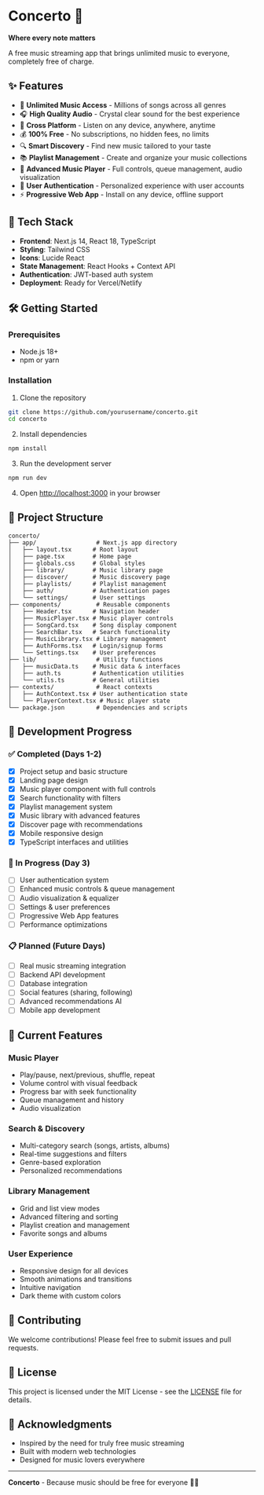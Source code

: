 # Concerto 🎵

**Where every note matters**

A free music streaming app that brings unlimited music to everyone, completely free of charge.

## ✨ Features

- 🎵 **Unlimited Music Access** - Millions of songs across all genres
- 🎧 **High Quality Audio** - Crystal clear sound for the best experience
- 📱 **Cross Platform** - Listen on any device, anywhere, anytime
- 💰 **100% Free** - No subscriptions, no hidden fees, no limits
- 🔍 **Smart Discovery** - Find new music tailored to your taste
- 📚 **Playlist Management** - Create and organize your music collections
- 🎼 **Advanced Music Player** - Full controls, queue management, audio visualization
- 👤 **User Authentication** - Personalized experience with user accounts
- ⚡ **Progressive Web App** - Install on any device, offline support

## 🚀 Tech Stack

- **Frontend**: Next.js 14, React 18, TypeScript
- **Styling**: Tailwind CSS
- **Icons**: Lucide React
- **State Management**: React Hooks + Context API
- **Authentication**: JWT-based auth system
- **Deployment**: Ready for Vercel/Netlify

## 🛠️ Getting Started

### Prerequisites

- Node.js 18+ 
- npm or yarn

### Installation

1. Clone the repository
```bash
git clone https://github.com/yourusername/concerto.git
cd concerto
```

2. Install dependencies
```bash
npm install
```

3. Run the development server
```bash
npm run dev
```

4. Open [http://localhost:3000](http://localhost:3000) in your browser

## 📁 Project Structure

```
concerto/
├── app/                 # Next.js app directory
│   ├── layout.tsx      # Root layout
│   ├── page.tsx        # Home page
│   ├── globals.css     # Global styles
│   ├── library/        # Music library page
│   ├── discover/       # Music discovery page
│   ├── playlists/      # Playlist management
│   ├── auth/           # Authentication pages
│   └── settings/       # User settings
├── components/          # Reusable components
│   ├── Header.tsx      # Navigation header
│   ├── MusicPlayer.tsx # Music player controls
│   ├── SongCard.tsx    # Song display component
│   ├── SearchBar.tsx   # Search functionality
│   ├── MusicLibrary.tsx # Library management
│   ├── AuthForms.tsx   # Login/signup forms
│   └── Settings.tsx    # User preferences
├── lib/                 # Utility functions
│   ├── musicData.ts    # Music data & interfaces
│   ├── auth.ts         # Authentication utilities
│   └── utils.ts        # General utilities
├── contexts/            # React contexts
│   ├── AuthContext.tsx # User authentication state
│   └── PlayerContext.tsx # Music player state
└── package.json         # Dependencies and scripts
```

## 🎯 Development Progress

### ✅ Completed (Days 1-2)
- [x] Project setup and basic structure
- [x] Landing page design
- [x] Music player component with full controls
- [x] Search functionality with filters
- [x] Playlist management system
- [x] Music library with advanced features
- [x] Discover page with recommendations
- [x] Mobile responsive design
- [x] TypeScript interfaces and utilities

### 🚧 In Progress (Day 3)
- [ ] User authentication system
- [ ] Enhanced music controls & queue management
- [ ] Audio visualization & equalizer
- [ ] Settings & user preferences
- [ ] Progressive Web App features
- [ ] Performance optimizations

### 📋 Planned (Future Days)
- [ ] Real music streaming integration
- [ ] Backend API development
- [ ] Database integration
- [ ] Social features (sharing, following)
- [ ] Advanced recommendations AI
- [ ] Mobile app development

## 🎵 Current Features

### Music Player
- Play/pause, next/previous, shuffle, repeat
- Volume control with visual feedback
- Progress bar with seek functionality
- Queue management and history
- Audio visualization

### Search & Discovery
- Multi-category search (songs, artists, albums)
- Real-time suggestions and filters
- Genre-based exploration
- Personalized recommendations

### Library Management
- Grid and list view modes
- Advanced filtering and sorting
- Playlist creation and management
- Favorite songs and albums

### User Experience
- Responsive design for all devices
- Smooth animations and transitions
- Intuitive navigation
- Dark theme with custom colors

## 🤝 Contributing

We welcome contributions! Please feel free to submit issues and pull requests.

## 📄 License

This project is licensed under the MIT License - see the [LICENSE](LICENSE) file for details.

## 🙏 Acknowledgments

- Inspired by the need for truly free music streaming
- Built with modern web technologies
- Designed for music lovers everywhere

---

**Concerto** - Because music should be free for everyone 🎼✨
